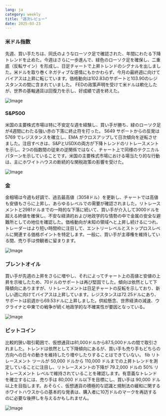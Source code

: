 ```yaml
---
lang: ja
category: weekly
title: "週次レビュー"
date: 2025-03-23
---
```


### 米ドル指数

先週、買い手たちは、同氏のようなローソク足で確認された、年間にわたる下降トレンドを止めた。今週はさらに一歩進んで、緑色のローソク足を確保し、二重底（反転サイン）を形成し、日足チャートで上昇トレンドのシグナルを出しました。米ドルを取り巻くネガティブな感情にもかかわらず、今月の最終週に向けてバイアスは上昇に転じています。価格動向は102.83のサポートと103.90のレジスタンスの間に含まれていました。 FEDの政策声明を受けて米ドルは軟化したが、世界の基軸通貨は回復力を示し、好成績で週を終えた。

![Image](https://markleighedu.github.io/img/Mar-2025/23-Mar-2025/usdindex.jpg)

### S&P500

米国の主要株式市場は特に不安定な週を経験し、買い手が勝ち、緑のローソク足が4週間にわたる強い赤の下落に終止符を打った。 5649 サポートからの反発は 5769 でレジスタンスを確立し、EMA がクロスアップして日次傾向を逆転させました。注目すべきは、S&PとUSDXの両方が下降トレンドのリトレースメントを示し、2つの指数間の従来の逆関係ではなく、チャート上で同様のテクニカルパターンを示していることです。米国の主要株式市場における場当たり的な行動は、主にホワイトハウスの断続的な関税政策の影響を受けた。

![Image](https://markleighedu.github.io/img/Mar-2025/23-Mar-2025/sp500.jpg)

### 金

金相場は今週も好調で、過去最高値（3058ドル）を更新し、チャートでは高値も安値もさらに上昇し、あらゆるレベルでの需要が確認されました。リトレースメントと2981ドルまでの一時的な下落に続いて、買い手が介入して3000ドルを超える終値を確保し、不安な経済的および地政学的な情勢の中で金属の安全な避難所としての地位を確認した。価格動向が未知の領域へと上昇し続けるにつれ、トレーダーはより短い時間枠に注目して、エントリーレベルとストップロスレベルに関連する価格ポイントを特定します。一般に、買い手が主導権を維持している間、売り手は傍観者に留まります。 

![Image](https://markleighedu.github.io/img/Mar-2025/23-Mar-2025/gold.jpg)

### ブレントオイル

買い手が先週の上昇をさらに増やし、それによってチャート上の高値と安値の上昇を示唆したため、70ドルのサポートは再び堅固でした。傾向は依然として下降傾向にありますが、リトレースメントは日足チャートの反転を示しており、新しい週に向けてバイアスは上昇しています。レジスタンスは72.25ドルにあり、サポートは前週から69.53ドルに上昇しました。供給懸念、世界経済の減速、ウクライナと中東での戦争が続く地政学的な不確実性が要因となっている。

![Image](https://markleighedu.github.io/img/Mar-2025/23-Mar-2025/brentoil.jpg)

### ビットコイン

比較的狭い取引範囲で、仮想通貨は81,000ドルから87.5,000ドルの間で取引されました。トレンドは依然として下降傾向にあるが、買い手も売り手もどちらの方向への日々の動きを維持したり増やしたりすることはできていない。 fib リトレースメント ツールが 50,000 ドルから 110,000 ドルまでの上昇トレンドを測定していることに注目し、リトレースメントの下降が 79.2,000 ドルの 50% リトレースメント レベルで維持されていることを確認します。有意義なトレンドを確立するには、売り手は 80,000 ドル以下を目標にし、買い手は 90,000 ドル以上を目指します。おそらく、仮想通貨の積極的な認識と規制法の緩和に関するホワイトハウスからの基本的な発表は、購入者に10万ドルのマークを再訪するのに必要な後押しを与えるかもしれません。

![Image](https://markleighedu.github.io/img/Mar-2025/23-Mar-2025/bitcoin.jpg)

